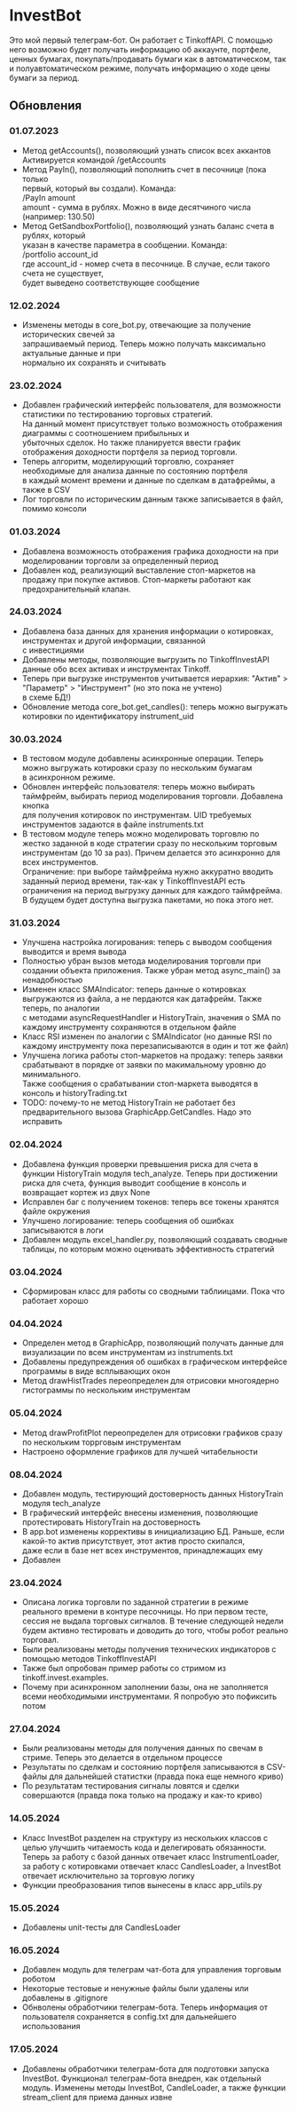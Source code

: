# InvestBot
Это мой первый телеграм-бот. Он работает с TinkoffAPI. С помощью
него возможно будет получать информацию об аккаунте, портфеле,
ценных бумагах, покупать/продавать бумаги как в автоматическом, так и полуавтоматическом режиме, получать информацию
о ходе цены бумаги за период.

## Обновления
### 01.07.2023

- Метод getAccounts(), позволяющий узнать список всех аккантов<br>
Активируется командой /getAccounts<br>
- Метод PayIn(), позволяющий пополнить счет в песочнице (пока только<br>
первый, который вы создали). Команда:<br>
/PayIn amount<br>
amount - сумма в рублях. Можно в виде десятчиного числа (например: 130.50)
- Метод GetSandboxPortfolio(), позволяющий узнать баланс счета в рублях, который<br>
указан в качестве параметра в сообщении. Команда: <br>
/portfolio account_id<br>
где account_id - номер счета в песочнице. В случае, если такого счета не существует,<br>
будет выведено соответствующее сообщение

### 12.02.2024

- Изменены методы в core_bot.py, отвечающие за получение исторических свечей за<br>
запрашиваемый период. Теперь можно получать максимально актуальные данные и при<br>
нормально их сохранять и считывать

### 23.02.2024

- Добавлен графический интерфейс пользователя, для возможности статистики по тестированию
торговых стратегий.<br>На данный момент присутствует только возможность отображения диаграммы с
соотношением прибыльных и <br>убыточных сделок. Но также планируется ввести график отображения 
доходности портфеля за период торговли.
- Теперь алгоритм, моделирующий торговлю, сохраняет необходимые для анализа данные по состоянию портфеля<br>
в каждый момент времени и данные по сделкам в датафреймы, а также в CSV
- Лог торговли по историческим данным также записывается в файл, помимо консоли

### 01.03.2024

- Добавлена возможность отображения графика доходности на при моделировании торговли за определенный период<br>
- Добавлен код, реализующий выставление стоп-маркетов на продажу при покупке активов. Стоп-маркеты работают
как предохранительный клапан.

### 24.03.2024

- Добавлена база данных для хранения информации о котировках, инструментах и другой информации, связанной<br>
с инвестициями
- Добавлены методы, позволяющие выгрузить по TinkoffInvestAPI данные обо всех активах и инструментах Tinkoff.<br>
- Теперь при выгрузке инструментов учитывается иерархия: "Актив" > "Параметр" > "Инструмент" (но это пока не учтено)<br>
в схеме БД!)
- Обновление метода core_bot.get_candles(): теперь можно выгружать котировки по идентификатору instrument_uid

### 30.03.2024

- В тестовом модуле добавлены асинхронные операции. Теперь можно выгружать котировки сразу по нескольким бумагам<br>
в асинхронном режиме.
- Обновлен интерфейс пользователя: теперь можно выбирать таймфрейм, выбирать период моделирования торговли. Добавлена кнопка<br>
для получения котировок по инструментам. UID требуемых инструментов задаются в файле instruments.txt
- В тестовом модуле теперь можно моделировать торговлю по жестко заданной в коде стратегии сразу по нескольким торговым<br>
инструментам (до 10 за раз). Причем делается это асинхронно для всех инструментов. <br>
Ограничение: при выборе таймфрейма нужно аккуратно вводить заданный период времени, так-как у TinkoffInvestAPI есть<br>
ограничения на период выгрузку данных для каждого таймфрейма. В будущем будет доступна выгрузка пакетами, но пока этого нет.


### 31.03.2024

- Улучшена настройка логирования: теперь с выводом сообщения выводится и время вывода
- Полностью убран вызов метода моделирования торговли при создании объекта приложения. Также убран метод async_main() за ненадобностью
- Изменен класс SMAIndicator: теперь данные о котировках выгружаются из файла, а не пердаются как датафрейм. Также теперь, по аналогии<br>
с методами asyncRequestHandler и HistoryTrain, значения о SMA по каждому инструменту сохраняются в отдельном файле
- Класс RSI изменен по аналогии с SMAIndicator (но данные RSI по каждому инструменту пока перезаписываются в один и тот же файл)
- Улучшена логика работы стоп-маркетов на продажу: теперь заявки срабатывают в порядке от заявки по макимальному уровню до минимального.<br>
Также сообщения о срабатывании стоп-маркета выводятся в консоль и historyTrading.txt
- TODO: почему-то не метод HistoryTrain не работает без предварительного вызова GraphicApp.GetCandles. Надо это исправить

### 02.04.2024

- Добавлена функция проверки превышения риска для счета в функции HistoryTrain модуля tech_analyze. Теперь при достижении
риска для счета, функция выводит сообщение в консоль и возвращает кортеж из двух None
- Исправлен баг с получением токенов: теперь все токены хранятся файле окружения
- Улучшено логирование: теперь сообщения об ошибках записываются в логи
- Добавлен модуль excel_handler.py, позволяющий создавать сводные таблицы, по которым можно оценивать эффективность стратегий

### 03.04.2024

- Сформирован класс для работы со сводными таблиицами. Пока что работает хорошо

### 04.04.2024

- Определен метод в GraphicApp, позволяющий получать данные для визуализации по всем инструментам из instruments.txt
- Добавлены предупреждения об ошибках в графическом интерфейсе программы в виде всплывающих окон
- Метод drawHistTrades переопределен для отрисовки многоядерно гистограммы по нескольким инструментам

### 05.04.2024

- Метод drawProfitPlot переопределен для отрисовки графиков сразу по нескольким торрговым инструментам
- Настроено оформление графиков для лучшей читабельности

### 08.04.2024

- Добавлен модуль, тестирующий достоверность данных HistoryTrain модуля tech_analyze
- В графический интерфейс внесены изменения, позволяющие протестировать HistoryTrain на достоверность
- В app.bot изменены коррективы в инициализацию БД. Раньше, если какой-то актив присутствует, этот актив просто скипался,<br>
даже если в базе нет всех инструментов, принадлежащих ему
- Добавлен

### 23.04.2024

- Описана логика торговли по заданной стратегии в режиме реального времени в контуре песочницы. Но при первом тесте,
сессия не выдала торговых сигналов. В течение следующей недели будем активно тестировать и доводить до того, чтобы робот реально<br>
торговал.
- Были реализованы методы получения технических индикаторов с помощью методов TinkoffInvestAPI
- Также был опробован пример работы со стримом из tinkoff.invest.examples.
- Почему при асинхронном заполнении базы, она не заполняется всеми необходимыми инструментами. Я попробую это пофиксить потом

### 27.04.2024

- Были реализованы методы для получения данных по свечам в стриме. Теперь это делается в отдельном процессе
- Результаты по сделкам и состоянию портфеля записываются в CSV-файлы для дальнейшей статистки (правда пока еще немного криво)
- По результатам тестирования сигналы ловятся и сделки совершаются (правда пока только на продажу и как-то криво)

### 14.05.2024

- Класс InvestBot разделен на структуру из нескольких классов с целью улучшить читаемость кода и делегировать обязанности.
Теперь за работу с базой данных отвечает класс InstrumentLoader, за работу с котировками отвечает класс CandlesLoader, а
InvestBot отвечает исключительно за торговую логику
- Функции преобразования типов вынесены в класс app_utils.py

### 15.05.2024

- Добавлены unit-тесты для CandlesLoader

### 16.05.2024

- Добавлен модуль для телеграм чат-бота для управления торговым роботом
- Некоторые тестовые и ненужные файлы были удалены или добавлены в .gitignore
- Обнволены обработчики телеграм-бота. Теперь информация от пользователя сохраняется в config.txt для дальнейшего использования

### 17.05.2024

- Добавлены обработчики телеграм-бота для подготовки запуска InvestBot. Функционал телеграм-бота внедрен, как отдельный модуль.
Изменены методы InvestBot, CandleLoader, а также функции stream_client для приема данных извне